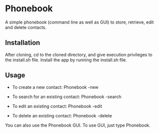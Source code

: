 Phonebook
=========

A simple phonebook (command line as well as GUI) to store, retrieve, edit and delete contacts.

Installation
------------
After cloning, cd to the cloned directory, and give execution privileges to the install.sh file. Install the app by running the install.sh file.

Usage
-----
- To create a new contact: Phonebook -new 

- To search for an existing contact: Phonebook -search

- To edit an existing contact: Phonebook -edit

- To delete an existing contact: Phonebook -delete

You can also use the Phonebook GUI. To use GUI, just type Phonebook.


